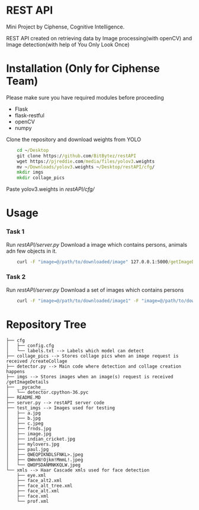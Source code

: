 # REST API 

Mini Project by Ciphense, Cognitive Intelligence.

REST API created on retrieving data by Image processing(with openCV) and Image detection(with help of You Only Look Once)

# Installation (Only for Ciphense Team)
Please make sure you have required modules before proceeding

- Flask
- flask-restful
- openCV
- numpy

Clone the repository and download weights from YOLO
```bat
    cd ~/Desktop
    git clone https://github.com/BitBytez/restAPI
    wget https://pjreddie.com/media/files/yolov3.weights
    mv ~/Downloads/yolov3.weights ~/Desktop/restAPI/cfg/
    mkdir imgs
    mkdir collage_pics
```
Paste yolov3.weights in *restAPI/cfg/*


# Usage

### Task 1

Run *restAPI/server.py*
Download a image which contains persons, animals adn few objects in it. 
```bat
    curl -F "image=@/path/to/downloaded/image" 127.0.0.1:5000/getImageDetails
```

### Task 2
Run *restAPI/server.py*
Download a set of images which contains persons
```bat
    curl -F "image=@/path/to/downloaded/image1" -F "image=@/path/to/downloaded/image2" 127.0.0.1:5000/createCollage > myOutputCollage.jpg
```

# Repository Tree
```
├── cfg 
│   ├── config.cfg 
│   └── labels.txt --> Labels which model can detect
├── collage_pics --> Stores collage pics when an image request is received /createCollage
├── detector.py --> Main code where detection and collage creation happens
├── imgs --> Stores images when an image(s) request is received /getImageDetails
├── __pycache__
│   └── detector.cpython-36.pyc
├── README.MD
├── server.py --> restAPI server code
├── test_imgs --> Images used for testing
│   ├── a.jpg
│   ├── b.jpg
│   ├── c.jpeg
│   ├── frnds.jpg
│   ├── image.jpg
│   ├── indian_cricket.jpg
│   ├── mylovers.jpg
│   ├── paul.jpg
│   ├── QWEQPIKNDLSFNKL>.jpeg
│   ├── QWmnN!Ojkm!MmmL!.jpeg
│   └── QWOPSDANMNKKQLW.jpeg
└── xmls --> Haar Cascade xmls used for face detection
    ├── eye.xml
    ├── face_alt2.xml
    ├── face_alt_tree.xml
    ├── face_alt.xml
    ├── face.xml
    └── prof.xml
```
